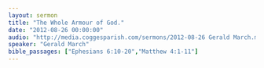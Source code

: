 ```yaml
---
layout: sermon
title: "The Whole Armour of God."
date: "2012-08-26 00:00:00"
audio: "http://media.coggesparish.com/sermons/2012-08-26 Gerald March.mp3"
speaker: "Gerald March"
bible_passages: ["Ephesians 6:10-20","Matthew 4:1-11"]
---
```

